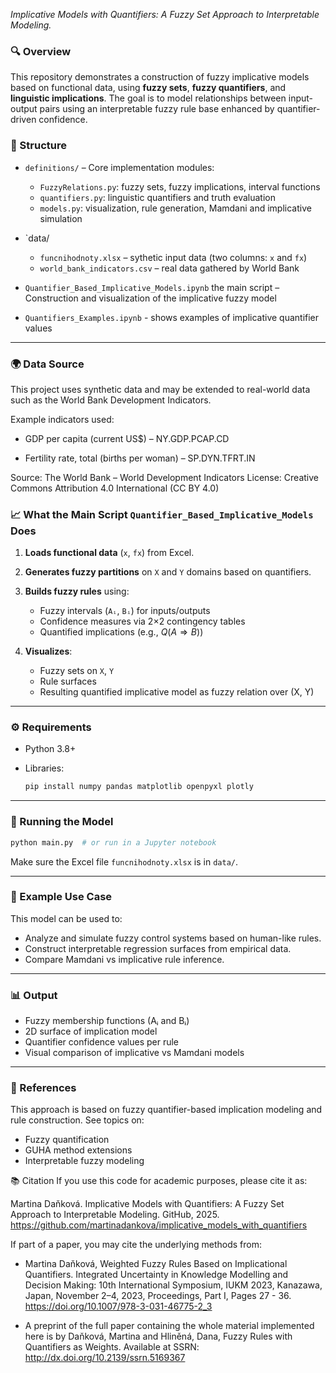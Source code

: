 *Implicative Models with Quantifiers: A Fuzzy Set Approach to Interpretable Modeling.*

### 🔍 Overview

This repository demonstrates a construction of fuzzy implicative models based on functional data, using **fuzzy sets**, **fuzzy quantifiers**, and **linguistic implications**. The goal is to model relationships between input-output pairs using an interpretable fuzzy rule base enhanced by quantifier-driven confidence.

### 📂 Structure

* `definitions/` – Core implementation modules:

  * `FuzzyRelations.py`: fuzzy sets, fuzzy implications, interval functions
  * `quantifiers.py`: linguistic quantifiers and truth evaluation
  * `models.py`: visualization, rule generation, Mamdani and implicative simulation
* `data/
  * `funcnihodnoty.xlsx` – sythetic input data (two columns: `x` and `fx`)
  * `world_bank_indicators.csv` – real data gathered by World Bank 
* `Quantifier_Based_Implicative_Models.ipynb` the main script – Construction and visualization of the implicative fuzzy model
* `Quantifiers_Examples.ipynb` - shows examples of implicative quantifier values 
---
### 🌍 Data Source
This project uses synthetic data and may be extended to real-world data such as the World Bank Development Indicators.

Example indicators used:

* GDP per capita (current US$) – NY.GDP.PCAP.CD

* Fertility rate, total (births per woman) – SP.DYN.TFRT.IN

Source: The World Bank – World Development Indicators
License: Creative Commons Attribution 4.0 International (CC BY 4.0)


### 📈 What the Main Script `Quantifier_Based_Implicative_Models` Does

1. **Loads functional data** (`x`, `fx`) from Excel.
2. **Generates fuzzy partitions** on `X` and `Y` domains based on quantifiers.
3. **Builds fuzzy rules** using:

   * Fuzzy intervals (`Aᵢ`, `Bᵢ`) for inputs/outputs
   * Confidence measures via 2×2 contingency tables
   * Quantified implications (e.g., $Q(A \Rightarrow B)$)
4. **Visualizes**:

   * Fuzzy sets on `X`, `Y`
   * Rule surfaces
   * Resulting quantified implicative model as fuzzy relation over (X, Y)

---

### ⚙️ Requirements

* Python 3.8+
* Libraries:

  ```bash
  pip install numpy pandas matplotlib openpyxl plotly
  ```

---

### 🚀 Running the Model

```bash
python main.py  # or run in a Jupyter notebook
```

Make sure the Excel file `funcnihodnoty.xlsx` is in `data/`.

---

### 🧠 Example Use Case

This model can be used to:

* Analyze and simulate fuzzy control systems based on human-like rules.
* Construct interpretable regression surfaces from empirical data.
* Compare Mamdani vs implicative rule inference.

---

### 📊 Output

* Fuzzy membership functions (Aᵢ and Bᵢ)
* 2D surface of implication model
* Quantifier confidence values per rule
* Visual comparison of implicative vs Mamdani models

---

### 🧩 References

This approach is based on fuzzy quantifier-based implication modeling and rule construction. See topics on:

* Fuzzy quantification
* GUHA method extensions
* Interpretable fuzzy modeling

📚 Citation
If you use this code for academic purposes, please cite it as:

Martina Daňková. Implicative Models with Quantifiers: A Fuzzy Set Approach to Interpretable Modeling. GitHub, 2025. https://github.com/martinadankova/implicative_models_with_quantifiers

If part of a paper, you may cite the underlying methods from:

* Martina Daňková, Weighted Fuzzy Rules Based on Implicational Quantifiers.
Integrated Uncertainty in Knowledge Modelling and Decision Making: 10th International Symposium, IUKM 2023, Kanazawa, Japan, November 2–4, 2023, Proceedings, Part I, Pages 27 - 36.
https://doi.org/10.1007/978-3-031-46775-2_3

* A preprint of the full paper containing the whole material implemented here is by
Daňková, Martina and Hliněná, Dana, Fuzzy Rules with Quantifiers as Weights. Available at SSRN: http://dx.doi.org/10.2139/ssrn.5169367
